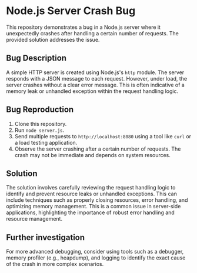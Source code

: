# Node.js Server Crash Bug

This repository demonstrates a bug in a Node.js server where it unexpectedly crashes after handling a certain number of requests.  The provided solution addresses the issue.

## Bug Description

A simple HTTP server is created using Node.js's `http` module. The server responds with a JSON message to each request. However, under load, the server crashes without a clear error message. This is often indicative of a memory leak or unhandled exception within the request handling logic.

## Bug Reproduction

1. Clone this repository.
2. Run `node server.js`.
3. Send multiple requests to `http://localhost:8080` using a tool like `curl` or a load testing application.
4. Observe the server crashing after a certain number of requests. The crash may not be immediate and depends on system resources.

## Solution

The solution involves carefully reviewing the request handling logic to identify and prevent resource leaks or unhandled exceptions.  This can include techniques such as properly closing resources, error handling, and optimizing memory management.  This is a common issue in server-side applications, highlighting the importance of robust error handling and resource management.

## Further investigation

For more advanced debugging, consider using tools such as a debugger, memory profiler (e.g., heapdump), and logging to identify the exact cause of the crash in more complex scenarios.